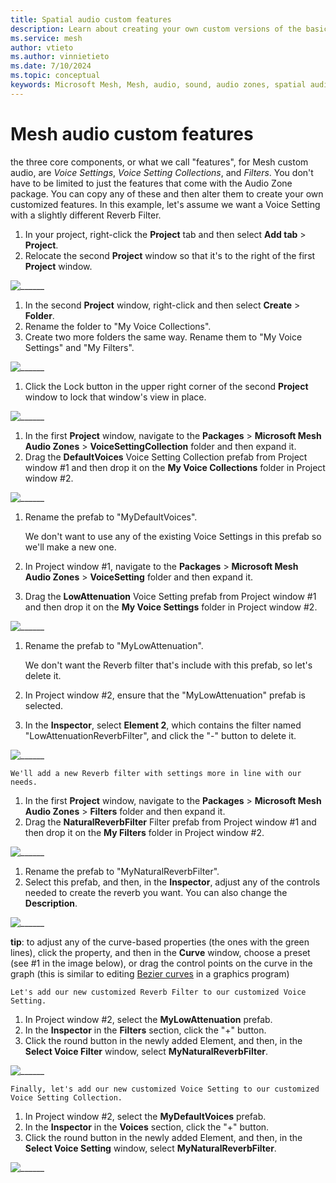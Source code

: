 ```yaml
---
title: Spatial audio custom features
description: Learn about creating your own custom versions of the basic spatial audio features in Mesh. 
ms.service: mesh
author: vtieto
ms.author: vinnietieto
ms.date: 7/10/2024
ms.topic: conceptual
keywords: Microsoft Mesh, Mesh, audio, sound, audio zones, spatial audio, spatialization, voices, 3D audio, surround sound
---
```


# Mesh audio custom features

the three core components, or what we call "features", for Mesh custom audio, are *Voice Settings*, *Voice Setting Collections*, and *Filters*. You don't have to be limited to just the features that come with the Audio Zone package. You can copy any of these and then alter them to create your own customized features. In this example, let's assume we want a Voice Setting with a slightly different Reverb Filter.

1. In your project, right-click the **Project** tab and then select **Add tab** > **Project**.
1. Relocate the second **Project** window so that it's to the right of the first **Project** window.

![______](../../../media/enhance-your-environment/audio-zones/045-project-windows.png)

1. In the second **Project** window, right-click and then select **Create** > **Folder**.
1. Rename the folder to "My Voice Collections".
1. Create two more folders the same way. Rename them to "My Voice Settings" and "My Filters".

![______](../../../media/enhance-your-environment/audio-zones/046-new-folders.png)

1. Click the Lock button in the upper right corner of the second **Project** window to lock that window's view in place.

![______](../../../media/enhance-your-environment/audio-zones/047-lock-button.png)

1. In the first **Project** window, navigate to the **Packages** > **Microsoft Mesh Audio Zones** > **VoiceSettingCollection** folder and then expand it.
1. Drag the **DefaultVoices** Voice Setting Collection prefab from Project window #1 and then drop it on the **My Voice Collections** folder in Project window #2.

![______](../../../media/enhance-your-environment/audio-zones/048-default-voices.png)

1. Rename the prefab to "MyDefaultVoices".

    We don't want to use any of the existing Voice Settings in this prefab so we'll make a new one.

1. In Project window #1, navigate to the **Packages** > **Microsoft Mesh Audio Zones** > **VoiceSetting** folder and then expand it.
1. Drag the **LowAttenuation** Voice Setting prefab from Project window #1 and then drop it on the **My Voice Settings** folder in Project window #2.

![______](../../../media/enhance-your-environment/audio-zones/049-voice-setting-copied.png)

1. Rename the prefab to "MyLowAttenuation".

    We don't want the Reverb filter that's include with this prefab, so let's delete it. 

1. In Project window #2, ensure that the "MyLowAttenuation" prefab is selected.
1. In the **Inspector**, select **Element 2**, which contains the filter named "LowAttenuationReverbFilter", and click the "-" button to delete it.

![______](../../../media/enhance-your-environment/audio-zones/050-delete-reverb-filter.png)

    We'll add a new Reverb filter with settings more in line with our needs.

1. In the first **Project** window, navigate to the **Packages** > **Microsoft Mesh Audio Zones** > **Filters** folder and then expand it.
1. Drag the **NaturalReverbFilter** Filter prefab from Project window #1 and then drop it on the **My Filters** folder in Project window #2.

![______](../../../media/enhance-your-environment/audio-zones/051-copy-reverb-filter.png)

1. Rename the prefab to "MyNaturalReverbFilter".
1. Select this prefab, and then, in the **Inspector**, adjust any of the controls needed to create the reverb you want. You can also change the **Description**.

![______](../../../media/enhance-your-environment/audio-zones/052-my-reverb-filter-updates.png)

**tip**: to adjust any of the curve-based properties (the ones with the green lines), click the property, and then in the **Curve** window, choose a preset (see #1 in the image below), or drag the control points on the curve in the graph (this is similar to editing [Bezier curves](https://en.wikipedia.org/wiki/B%C3%A9zier_curve) in a graphics program)

    Let's add our new customized Reverb Filter to our customized Voice Setting.

1. In Project window #2, select the **MyLowAttenuation** prefab.
1. In the **Inspector** in the **Filters** section, click the "+" button.
1. Click the round button in the newly added Element, and then, in the **Select Voice Filter** window, select **MyNaturalReverbFilter**.

![______](../../../media/enhance-your-environment/audio-zones/053-add-filter.png)

    Finally, let's add our new customized Voice Setting to our customized Voice Setting Collection.

1. In Project window #2, select the **MyDefaultVoices** prefab.
1. In the **Inspector** in the **Voices** section, click the "+" button.
1. Click the round button in the newly added Element, and then, in the **Select Voice Setting** window, select **MyNaturalReverbFilter**.

![______](../../../media/enhance-your-environment/audio-zones/054-add-voice-setting.png)
